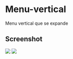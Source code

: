 # Menu-vertical
Menu vertical que se expande

## Screenshot
<img src="https://scontent.fsjk2-1.fna.fbcdn.net/v/t39.30808-6/241252046_245254494177014_8728652190852961964_n.jpg?_nc_cat=101&ccb=1-5&_nc_sid=730e14&_nc_ohc=87r9zbIg_lMAX_Z_Y4Y&_nc_ht=scontent.fsjk2-1.fna&oh=f6ecdf6523c3d0096722386b29c8e346&oe=6136BF50">
<img src="https://scontent.fsjk2-1.fna.fbcdn.net/v/t39.30808-6/241290866_245254624177001_3330094475098139065_n.jpg?_nc_cat=106&ccb=1-5&_nc_sid=730e14&_nc_ohc=TwAoxWgidNwAX8X33wE&_nc_ht=scontent.fsjk2-1.fna&oh=277ea80ddde479f8642e681a37106472&oe=6136CB8C">
